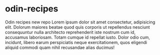 # odin-recipes
Odin recipes new repo
    Lorem ipsum dolor sit amet consectetur, adipisicing elit. Dolorum maiores beatae quod quis corporis ut repellendus nesciunt consequuntur nulla architecto reprehenderit iste nostrum cum id, accusamus laboriosam. Totam cumque id repellat iusto. Dolor odio cum, incidunt, libero earum perspiciatis neque exercitationem, quos eligendi aliquid commodi quam nihil recusandae alias ducimus!
